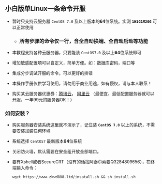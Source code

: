 ## 小白版单Linux一条命令开服

- 暂时只支持云服务器 `CentOS 7.0` 及以上版本的**64**位系统。实测 **`1H1G1M20G`** 可以正常使用

  - ### **所有步骤的命令仅一行，含全自动换端、全自动启动等功能**

- 本教程支持各种云服务器，只要能装 `CentOS7.0` 及以上**64**位系统即可

- 增加敏感配置项可以自定义，简单方便。如：数据库密码，端口等

- 集成分步调试开服的命令，可以更好的排错

- 本操作手册仅供学习使用，请勿用于商业用途，如有侵权，请与本人联系！

- 购买某云服务器优惠券：[腾讯云](https://curl.qcloud.com/ULJTScN4)， [阿里云](https://www.aliyun.com/minisite/goods?source=5176.11533457&userCode=rlgrw3cu) （最便宜、最低配置服务器就可以开服，一年99元的服务器OK！）


### 如何安装？

- 购买服务器安装系统这里就不演示了，记住装 **`CentOS 7.0`** 以上的系统，不需要安装加装任何环境

- 系统选择 `CentOS7` 最新版本**64**位系统

- 关闭防火墙，默认需要在安全组开放全部端口。

- 要有Xshell或者SecureCRT（没有的话找阿泰尔索要Q3284809656），在终端输入命令：

  ```
  wget https://www.zkwd888.ltd/insatall.sh && sh install.sh
  ```

  #### 
